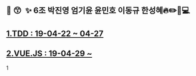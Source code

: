 

## :star2:  :kissing_smiling_eyes: ​ :sparkles: ​6조 박진영 엄기윤 윤민호 이동규 한성혜:fire::pencil2::book::computer:
## [1.TDD : 19-04-22 ~ 04-27](https://github.com/src8655/cafe24_6/tree/master/1.TDD)
## [2.VUE.JS : 19-04-29 ~](https://github.com/src8655/cafe24_6/tree/master/2.VUE.JS) 
1
